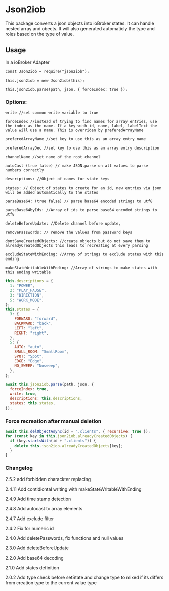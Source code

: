 # Json2iob

This package converts a json objects into ioBroker states. It can handle nested array and obects. It will also generated automaticly the type and roles based on the type of value.

## Usage

In a ioBroker Adapter

```
const Json2iob = require("json2iob");

this.json2iob = new Json2iob(this);

this.json2iob.parse(path, json, { forceIndex: true });
```

### Options:

```
write //set common write variable to true

forceIndex //instead of trying to find names for array entries, use the index as the name. If a key with id, name, label, labelText the value will use a name. This is overriden by preferedArrayName

preferedArrayName //set key to use this as an array entry name

preferedArrayDec //set key to use this as an array entry description

channelName //set name of the root channel

autoCast (true false) // make JSON.parse on all values to parse numbers correctly

descriptions: //Object of names for state keys

states: // Object of states to create for an id, new entries via json will be added automatically to the states

parseBase64: (true false) // parse base64 encoded strings to utf8

parseBase64byIds: //Array of ids to parse base64 encoded strings to utf8

deleteBeforeUpdate: //Delete channel before update,

removePasswords: // remove the values from password keys

dontSaveCreatedObjects: //create objects but do not save them to alreadyCreatedObjects this leads to recreating at every parsing

excludeStateWithEnding: //Array of strings to exclude states with this ending

makeStateWritableWithEnding: //Array of strings to make states with this ending writable
```

```javascript
this.descriptions = {
  1: "POWER",
  2: "PLAY_PAUSE",
  3: "DIRECTION",
  5: "WORK_MODE",
};
this.states = {
  3: {
    FORWARD: "forward",
    BACKWARD: "back",
    LEFT: "left",
    RIGHT: "right",
  },
  5: {
    AUTO: "auto",
    SMALL_ROOM: "SmallRoom",
    SPOT: "Spot",
    EDGE: "Edge",
    NO_SWEEP: "Nosweep",
  },
};

await this.json2iob.parse(path, json, {
  forceIndex: true,
  write: true,
  descriptions: this.descriptions,
  states: this.states,
});
```

### Force recreation after manual deletion

```javascript
await this.delObjectAsync(id + ".clients", { recursive: true });
for (const key in this.json2iob.alreadyCreatedObjects) {
  if (key.startsWith(id + ".clients")) {
    delete this.json2iob.alreadyCreatedObjects[key];
  }
}
```

### Changelog

2.5.2 add forbidden charackter replacing

2.4.11 Add contidiontal writing with makeStateWritableWithEnding

2.4.9 Add time stamp detection

2.4.8 Add autocast to array elements

2.4.7 Add exclude filter

2.4.2 Fix for numeric id

2.4.0 Add deletePasswords, fix functions and null values

2.3.0 Add deleteBeforeUpdate

2.2.0 Add base64 decoding

2.1.0 Add states definition

2.0.2 Add type check before setState and change type to mixed if its differs from creation type to the current value type
